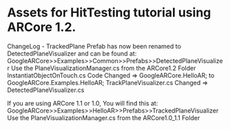 # Assets for HitTesting tutorial using ARCore 1.2.

ChangeLog - TrackedPlane Prefab has now been renamed to DetectedPlaneVisualizer
and can be found at:
GoogleARCore>>Examples>>Common>>Prefabs>>DetectedPlaneVisualizer
Use the PlaneVisualizationManager.cs from the ARCore1.2 Folder
InstantiatObjectOnTouch.cs Code Changed => GoogleARCore.HelloAR; to GoogleARCore.Examples.HelloAR; 
TrackPlaneVisualizer.cs Changed => DetectedPlaneVisualizer.cs


If you are using ARCore 1.1 or 1.0, You will find this at:
GoogleARCore>>Examples>>HelloAR>>Prefabs>>TrackedPlaneVisualizer
Use the PlaneVisualizationManager.cs from the ARCore1.0_1.1 Folder


